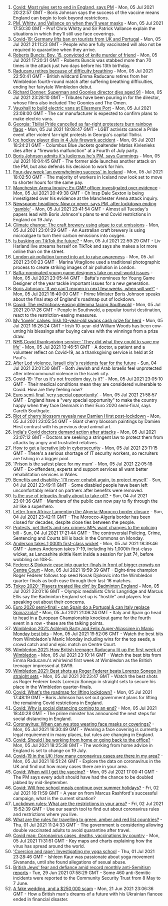 1. [Covid: Most rules set to end in England, says PM](https://www.bbc.co.uk/news/uk-57725523) - Mon, 05 Jul 2021 20:22:57 GMT - Boris Johnson says the success of the vaccine means England can begin to look beyond restrictions.
2. [PM, Whitty, and Vallance on when they'll wear masks](https://www.bbc.co.uk/news/uk-57728218) - Mon, 05 Jul 2021 17:50:30 GMT - Prof Chris Whitty and Sir Patrick Vallance explain the situations in which they'll still use face coverings.
3. [Covid-19: Germany lifts ban on tourists from UK and Portugal](https://www.bbc.co.uk/news/world-europe-57730092) - Mon, 05 Jul 2021 21:11:23 GMT - People who are fully vaccinated will also not be required to quarantine when they arrive.
4. [Roberts Buncis: Boy, 15, convicted of knife murder of friend](https://www.bbc.co.uk/news/uk-england-lincolnshire-57724953) - Mon, 05 Jul 2021 17:20:31 GMT - Roberts Buncis was stabbed more than 70 times in the attack just two days before his 13th birthday.
5. [Raducanu retires because of difficulty breathing](https://www.bbc.co.uk/sport/tennis/57724076) - Mon, 05 Jul 2021 22:50:41 GMT - British wildcard Emma Raducanu retires from her Wimbledon fourth-round match after suffering breathing difficulties, ending her fairytale Wimbledon debut.
6. [Richard Donner: Superman and Goonies director dies aged 91](https://www.bbc.co.uk/news/entertainment-arts-57726118) - Mon, 05 Jul 2021 23:28:10 GMT - Tributes have been pouring in for the director, whose films also included The Goonies and The Omen.
7. [Vauxhall to build electric vans at Ellesmere Port](https://www.bbc.co.uk/news/business-57726818) - Mon, 05 Jul 2021 23:08:00 GMT - The car manufacturer is expected to confirm plans to make electric vans.
8. [Georgia: Tbilisi Pride cancelled as far-right protesters burn rainbow flags](https://www.bbc.co.uk/news/world-europe-57727887) - Mon, 05 Jul 2021 18:08:47 GMT - LGBT activists cancel a Pride event after violent far-right protests in Georgia's capital Tbilisi.
9. [Ice hockey player dies in 4 July firework accident](https://www.bbc.co.uk/sport/ice-hockey/57725848) - Mon, 05 Jul 2021 18:24:21 GMT - Columbus Blue Jackets goaltender Matiss Kivlenieks dies after a "fireworks malfunction" at a Fourth of July party.
10. [Boris Johnson admits it's ludicrous he's PM, says Cummings](https://www.bbc.co.uk/news/uk-politics-57722457) - Mon, 05 Jul 2021 16:04:45 GMT - The former aide launches another attack on the PM, but also defends his decision to work for him.
11. [Four-day week 'an overwhelming success' in Iceland](https://www.bbc.co.uk/news/business-57724779) - Mon, 05 Jul 2021 18:02:50 GMT - The majority of workers in Iceland now look set to move to shorter hours for the same pay.
12. [Manchester Arena Inquiry: Ex-GMP officer investigated over evidence](https://www.bbc.co.uk/news/uk-england-manchester-57720019) - Mon, 05 Jul 2021 20:49:38 GMT - Ch Insp Dale Sexton is being investigated over his evidence at the Manchester Arena attack inquiry.
13. [Newspaper headlines: Now or never, says PM, after lockdown ending 'gamble'](https://www.bbc.co.uk/news/blogs-the-papers-57730154) - Mon, 05 Jul 2021 23:41:54 GMT - Almost all Tuesday's papers lead with Boris Johnson's plans to end Covid restrictions in England on 19 July.
14. [Climate change: The craft brewery using algae to cut emissions](https://www.bbc.co.uk/news/world-australia-57675513) - Mon, 05 Jul 2021 23:01:29 GMT - An Australian craft brewery is using microalgae to turn their carbon emissions into oxygen.
15. [Is busking on TikTok the future?](https://www.bbc.co.uk/news/entertainment-arts-57728507) - Mon, 05 Jul 2021 22:59:29 GMT - Liv Harland live streams herself on TikTok and says she makes a lot more online than on the street.
16. [London air pollution turned into art to raise awareness](https://www.bbc.co.uk/news/in-pictures-56986767) - Mon, 05 Jul 2021 23:00:23 GMT - Marina Vitaglione used a traditional photographic process to create striking images of air pollution in London.
17. [Bafta-nominated young game designers take on real-world issues](https://www.bbc.co.uk/news/uk-england-dorset-57688109) - Mon, 05 Jul 2021 23:05:44 GMT - Bafta's nominees for Young Game Designer of the year tackle important issues for a new generation.
18. [Boris Johnson: 'If we can't reopen in next few weeks, when will we?'](https://www.bbc.co.uk/news/uk-57728217) - Mon, 05 Jul 2021 16:40:00 GMT - Prime Minister Boris Johnson speaks about the final step of England's roadmap out of lockdown.
19. [Covid: The restrictions-easing dilemma facing Southwold](https://www.bbc.co.uk/news/uk-england-suffolk-57725734) - Mon, 05 Jul 2021 20:17:26 GMT - People in Southwold, a popular tourist destination, react to the restriction-easing measures.
20. [My 'lovely' calves: Irish 10-year-old swaps cash prize for herd](https://www.bbc.co.uk/news/world-europe-57723463) - Mon, 05 Jul 2021 16:26:24 GMT - Irish 10-year-old William Woods has been cow-unting his blessings after buying calves with the winnings from a prize draw.
21. [NHS Covid thanksgiving service: 'They did what they could to save my life'](https://www.bbc.co.uk/news/57724439) - Mon, 05 Jul 2021 13:46:51 GMT - A doctor, a patient and a volunteer reflect on Covid-19, as a thanksgiving service is held at St Paul's.
22. [After Lod violence, Israeli city's residents fear for the future](https://www.bbc.co.uk/news/world-middle-east-57698950) - Sun, 04 Jul 2021 23:01:30 GMT - Both Jewish and Arab Israelis feel unprotected after intercommunal violence in the Israeli city.
23. [Covid-19: 'For us it's not freedom day, is it?'](https://www.bbc.co.uk/news/uk-57643063) - Mon, 05 Jul 2021 23:05:10 GMT - Their medical conditions mean they are considered vulnerable to Covid. How are they feeling now?
24. [Euro semi-final 'very special opportunity'](https://www.bbc.co.uk/sport/football/57725655) - Mon, 05 Jul 2021 21:58:57 GMT - England have a "very special opportunity" to make the country happy when they face Denmark in their Euro 2020 semi-final, says Gareth Southgate.
25. [Riot of cherry blossom reveals new Damien Hirst post-lockdown](https://www.bbc.co.uk/news/world-europe-57720365) - Mon, 05 Jul 2021 23:05:54 GMT - Giant cherry blossom paintings by Damien Hirst contrast with his previous dead animal art.
26. [India's Covid doctors demand action after attacks](https://www.bbc.co.uk/news/world-asia-india-57648320) - Mon, 05 Jul 2021 23:07:12 GMT - Doctors are seeking a stringent law to protect them from attacks by angry and frustrated relatives.
27. [How to get a lucrative job in cybersecurity](https://www.bbc.co.uk/news/business-57663096) - Mon, 05 Jul 2021 23:11:15 GMT - There's a serious shortage of IT security workers, so recruiters are fishing in a bigger pool.
28. ['Prison is the safest place for my mum'](https://www.bbc.co.uk/news/uk-wales-57720484) - Mon, 05 Jul 2021 22:05:18 GMT - Ex-offenders, experts and support services all want better rehabilitation services in Wales.
29. [Benefits and disability: 'I'll never cohabit again, to protect myself'](https://www.bbc.co.uk/news/disability-57482418) - Sun, 04 Jul 2021 23:49:11 GMT - Some disabled people have been left uncomfortably reliant on partners after benefits were removed.
30. [Is the use of jetpacks finally about to take off?](https://www.bbc.co.uk/news/business-57652297) - Sun, 04 Jul 2021 23:01:36 GMT - Members of the public can now pay to fly through the air like a superhero.
31. [Letter from Africa: Lamenting the Algeria-Morocco border closure](https://www.bbc.co.uk/news/world-africa-57467644) - Sun, 04 Jul 2021 23:42:11 GMT - The Morocco-Algeria border has been closed for decades, despite close ties between the people.
32. [Protests, pet thefts and sex crimes: MPs want changes to the policing bill](https://www.bbc.co.uk/news/uk-politics-57680917) - Sun, 04 Jul 2021 17:21:44 GMT - The controversial Policing, Crime, Sentencing and Courts bill is back in the Commons on Monday.
33. [Anderson takes 1,000th first-class wicket](https://www.bbc.co.uk/sport/cricket/57716431) - Mon, 05 Jul 2021 18:39:46 GMT - James Anderson takes 7-19, including his 1,000th first-class wicket, as Lancashire skittle Kent inside a session for just 74, before wobbling on 108-5.
34. [Federer & Djokovic ease into quarter-finals in front of bigger crowds on Centre Court](https://www.bbc.co.uk/sport/tennis/57726016) - Mon, 05 Jul 2021 19:59:39 GMT - Eight-time champion Roger Federer follows top seed Novak Djokovic into the Wimbledon quarter-finals as both ease through their last-16 matches.
35. [Tokyo 2020: 'Players treated like dirt' by Badminton England](https://www.bbc.co.uk/sport/badminton/57729552) - Mon, 05 Jul 2021 23:01:16 GMT - Olympic medallists Chris Langridge and Marcus Ellis say the Badminton England set up is "hostile" and players fear speaking out about their concerns.
36. [Euro 2020 semi-final - can Spain do a Portugal & can Italy replace Spinazzola?](https://www.bbc.co.uk/sport/football/51198738) - Mon, 05 Jul 2021 21:06:24 GMT - Italy and Spain go head to head in a European Championship knockout game for the fourth event in a row - these are the talking points.
37. [Wimbledon 2021: Ashleigh Barty and Felix Auger-Aliassime in Manic Monday best bits](https://www.bbc.co.uk/sport/av/tennis/57729935) - Mon, 05 Jul 2021 19:52:06 GMT - Watch the best bits from Wimbledon's Manic Monday including wins for the top seeds, a crowd catch and and epic match on Centre Court.
38. [Wimbledon 2021: How British teenager Raducanu lit up the first week of Wimbledon](https://www.bbc.co.uk/sport/av/tennis/57730066) - Mon, 05 Jul 2021 23:10:14 GMT - Watch the best bits from Emma Raducanu's whirlwind first week at Wimbledon as the British teenager impressed at SW19.
39. [Wimbledon 2021: Best shots as Roger Federer beats Lorenzo Sonego in straight sets](https://www.bbc.co.uk/sport/av/tennis/57730062) - Mon, 05 Jul 2021 20:23:47 GMT - Watch the best shots as Roger Federer beats Lorenzo Sonego in straight sets to secure his place in the Wimbledon quarter-finals.
40. [Covid: What's the roadmap for lifting lockdown?](https://www.bbc.co.uk/news/explainers-52530518) - Mon, 05 Jul 2021 17:48:19 GMT - Boris Johnson has set out government plans for lifting the remaining Covid restrictions in England.
41. [Covid: Why is social distancing coming to an end?](https://www.bbc.co.uk/news/uk-51506729) - Mon, 05 Jul 2021 18:40:28 GMT - The prime minister has announced the next steps for social distancing in England.
42. [Coronavirus: When can we stop wearing face masks or coverings?](https://www.bbc.co.uk/news/health-51205344) - Mon, 05 Jul 2021 16:30:49 GMT - Wearing a face covering is currently a legal requirement in many places, but rules are changing in England.
43. [Covid: Should I be working from home or going back to the office?](https://www.bbc.co.uk/news/business-52567567) - Mon, 05 Jul 2021 18:25:38 GMT - The working from home advice in England is set to change on 19 July.
44. [Covid-19 in the UK: How many coronavirus cases are there in my area?](https://www.bbc.co.uk/news/uk-51768274) - Mon, 05 Jul 2021 16:51:24 GMT - Explore the data on coronavirus in the UK and find out how many cases there are in your area.
45. [Covid: When will I get the vaccine?](https://www.bbc.co.uk/news/health-55045639) - Mon, 05 Jul 2021 17:00:41 GMT - The PM says every adult should have had the chance to be doubled jabbed by mid-September.
46. [Covid: Will free school meals continue over summer holidays?](https://www.bbc.co.uk/news/explainers-53053337) - Fri, 02 Jul 2021 16:11:59 GMT - A year on from Marcus Rashford's successful campaign, what is the current situation?
47. [Lockdown rules: What are the restrictions in your area?](https://www.bbc.co.uk/news/uk-54373904) - Fri, 02 Jul 2021 15:52:39 GMT - Use our search tool to find out about coronavirus rules and restrictions where you live.
48. [What are the rules for travelling to green, amber and red list countries?](https://www.bbc.co.uk/news/explainers-52544307) - Thu, 01 Jul 2021 11:24:33 GMT - The government is considering allowing double vaccinated adults to avoid quarantine after travel.
49. [Covid map: Coronavirus cases, deaths, vaccinations by country](https://www.bbc.co.uk/news/world-51235105) - Mon, 05 Jul 2021 11:31:51 GMT - Key maps and charts explaining how the virus has spread around the world.
50. ['Coercion and rape': Investigating my yoga school](https://www.bbc.co.uk/news/world-asia-india-57400014) - Thu, 01 Jul 2021 23:28:46 GMT - Ishleen Kaur was passionate about yoga movement Sivananda, until she found allegations of sexual abuse.
51. [British Jews' fear and defiance amid record monthly anti-Semitism reports](https://www.bbc.co.uk/news/uk-57339266) - Tue, 29 Jun 2021 07:58:29 GMT - Some 460 anti-Semitic incidents were reported to the Community Security Trust from 8 May to 7 June.
52. [A fake wedding, and a $250,000 scam](https://www.bbc.co.uk/news/world-europe-57358241) - Mon, 21 Jun 2021 23:06:36 GMT - How a British man's dreams of a future with his Ukrainian fiancee ended in financial disaster.
